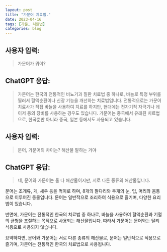 ```yaml
---
layout: post
title: "가문어 치료법."
date: 2023-04-16
tags: [가문, 치료법]
categories: blog
---
```


## 사용자 입력:
> 가문어가 뭐야?

## ChatGPT 응답:
> 가문어는 한국의 전통적인 비뇨기과 질환 치료법 중 하나로, 바늘로 특정 부위를 찔러서 혈액순환이나 신장 기능을 개선하는 치료법입니다. 전통적으로는 가문어 치료사가 직접 바늘을 사용하여 치료를 하지만, 현대에는 전자기적 자극기나 레이저 등의 장비를 사용하는 경우도 있습니다. 가문어는 중국에서 유래된 치료법으로, 한국뿐만 아니라 중국, 일본 등에서도 사용되고 있습니다.

## 사용자 입력:
> 문어, 가문어의 차이는? 해산물 말하는 거야

## ChatGPT 응답:
> 네, 문어와 가문어는 둘 다 해산물이지만, 서로 다른 종류의 해산물입니다.

문어는 조개류, 게, 새우 등을 먹이로 하며, 8개의 팔다리와 두개의 눈, 입, 머리와 몸통으로 이루어진 동물입니다. 문어는 일반적으로 조리하여 식용으로 즐기며, 다양한 요리법이 있습니다.

반면에, 가문어는 전통적인 한국의 치료법 중 하나로, 바늘을 사용하여 혈액순환과 기혈의 균형을 조절하는 목적으로 사용되는 해산물입니다. 따라서 가문어는 문어와는 달리 식용으로 사용되지 않습니다.

요약하자면, 문어와 가문어는 서로 다른 종류의 해산물로, 문어는 일반적으로 식용으로 즐기며, 가문어는 전통적인 한국의 치료법으로 사용됩니다.

